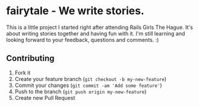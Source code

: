 # fairytale - We write stories.

This is a little project I started right after attending Rails Girls The Hague. It's about writing stories together and having fun with it. I'm still learning and looking forward to your feedback, questions and comments. :)

## Contributing

1. Fork it
2. Create your feature branch (`git checkout -b my-new-feature`)
3. Commit your changes (`git commit -am 'Add some feature'`)
4. Push to the branch (`git push origin my-new-feature`)
5. Create new Pull Request
